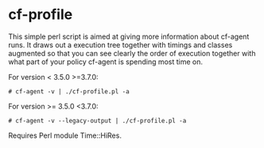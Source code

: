 cf-profile
==========
This simple perl script is aimed at giving more information about cf-agent runs. It draws out a execution tree
together with timings and classes augmented so that you can see clearly the order of execution together with what
part of your policy cf-agent is spending most time on.

For version < 3.5.0 >=3.7.0:

```shell
# cf-agent -v | ./cf-profile.pl -a 
```

For version >= 3.5.0 <3.7.0:
```shell
# cf-agent -v --legacy-output | ./cf-profile.pl -a
```

Requires Perl module Time::HiRes.
